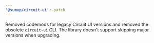 ```yaml
---
'@sumup/circuit-ui': patch
---
```


Removed codemods for legacy Circuit UI versions and removed the obsolete `circuit-ui` CLI. The library doesn't support skipping major versions when upgrading.

